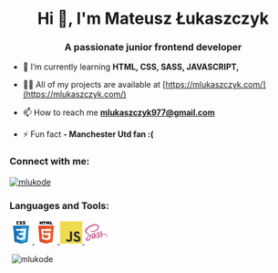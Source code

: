 <h1 align="center">Hi 👋, I'm Mateusz Łukaszczyk</h1>
<h3 align="center">A passionate junior frontend developer</h3>

- 🌱 I’m currently learning **HTML, CSS, SASS, JAVASCRIPT,**

- 👨‍💻 All of my projects are available at [https://mlukaszczyk.com/](https://mlukaszczyk.com/)

- 📫 How to reach me **mlukaszczyk977@gmail.com**

- ⚡ Fun fact **- Manchester Utd fan :(**

<h3 align="left">Connect with me:</h3>
<p align="left">
<a href="https://www.youtube.com/c/mlukode" target="blank"><img align="center" src="https://raw.githubusercontent.com/rahuldkjain/github-profile-readme-generator/master/src/images/icons/Social/youtube.svg" alt="mlukode" height="30" width="40" /></a>
</p>

<h3 align="left">Languages and Tools:</h3>
<p align="left"> <a href="https://www.w3schools.com/css/" target="_blank" rel="noreferrer"> <img src="https://raw.githubusercontent.com/devicons/devicon/master/icons/css3/css3-original-wordmark.svg" alt="css3" width="40" height="40"/> </a> <a href="https://www.w3.org/html/" target="_blank" rel="noreferrer"> <img src="https://raw.githubusercontent.com/devicons/devicon/master/icons/html5/html5-original-wordmark.svg" alt="html5" width="40" height="40"/> </a> <a href="https://developer.mozilla.org/en-US/docs/Web/JavaScript" target="_blank" rel="noreferrer"> <img src="https://raw.githubusercontent.com/devicons/devicon/master/icons/javascript/javascript-original.svg" alt="javascript" width="40" height="40"/> </a> <a href="https://sass-lang.com" target="_blank" rel="noreferrer"> <img src="https://raw.githubusercontent.com/devicons/devicon/master/icons/sass/sass-original.svg" alt="sass" width="40" height="40"/> </a> </p>

<p>&nbsp;<img align="center" src="https://github-readme-stats.vercel.app/api?username=mlukode&show_icons=true&locale=en" alt="mlukode" /></p>
